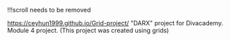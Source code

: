 !!!scroll needs to be removed

https://ceyhun1999.github.io/Grid-project/
"DARX" project for Divacademy. Module 4 project. (This project was created using grids)
 
